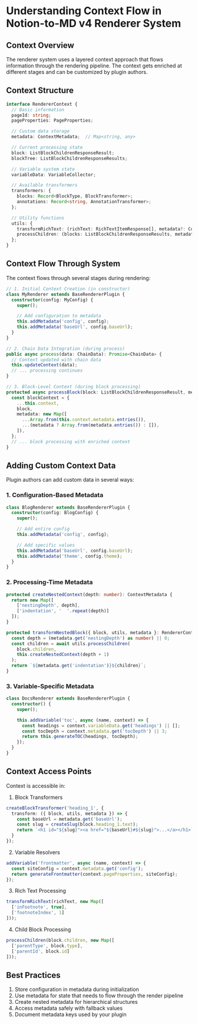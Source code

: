 # Understanding Context Flow in Notion-to-MD v4 Renderer System

## Context Overview

The renderer system uses a layered context approach that flows information through the rendering pipeline. The context gets enriched at different stages and can be customized by plugin authors.

## Context Structure

```typescript
interface RendererContext {
  // Basic information
  pageId: string;
  pageProperties: PageProperties;

  // Custom data storage
  metadata: ContextMetadata;  // Map<string, any>

  // Current processing state
  block: ListBlockChildrenResponseResult;
  blockTree: ListBlockChildrenResponseResults;

  // Variable system state
  variableData: VariableCollector;

  // Available transformers
  transformers: {
    blocks: Record<BlockType, BlockTransformer>;
    annotations: Record<string, AnnotationTransformer>;
  };

  // Utility functions
  utils: {
    transformRichText: (richText: RichTextItemResponse[], metadata?: ContextMetadata) => Promise<string>;
    processChildren: (blocks: ListBlockChildrenResponseResults, metadata?: ContextMetadata) => Promise<string>;
  };
}
```

## Context Flow Through System

The context flows through several stages during rendering:

```typescript
// 1. Initial Context Creation (in constructor)
class MyRenderer extends BaseRendererPlugin {
  constructor(config: MyConfig) {
    super();

    // Add configuration to metadata
    this.addMetadata('config', config);
    this.addMetadata('baseUrl', config.baseUrl);
  }
}

// 2. Chain Data Integration (during process)
public async process(data: ChainData): Promise<ChainData> {
  // Context updated with chain data
  this.updateContext(data);
  // ... processing continues
}

// 3. Block-Level Context (during block processing)
protected async processBlock(block: ListBlockChildrenResponseResult, metadata?: ContextMetadata): Promise<string> {
  const blockContext = {
    ...this.context,
    block,
    metadata: new Map([
      ...Array.from(this.context.metadata.entries()),
      ...(metadata ? Array.from(metadata.entries()) : []),
    ]),
  };
  // ... block processing with enriched context
}
```

## Adding Custom Context Data

Plugin authors can add custom data in several ways:

### 1. Configuration-Based Metadata

```typescript
class BlogRenderer extends BaseRendererPlugin {
  constructor(config: BlogConfig) {
    super();

    // Add entire config
    this.addMetadata('config', config);

    // Add specific values
    this.addMetadata('baseUrl', config.baseUrl);
    this.addMetadata('theme', config.theme);
  }
}
```

### 2. Processing-Time Metadata

```typescript
protected createNestedContext(depth: number): ContextMetadata {
  return new Map([
    ['nestingDepth', depth],
    ['indentation', '  '.repeat(depth)]
  ]);
}

protected transformNestedBlock({ block, utils, metadata }: RendererContext): Promise<string> {
  const depth = (metadata.get('nestingDepth') as number) || 0;
  const children = await utils.processChildren(
    block.children,
    this.createNestedContext(depth + 1)
  );
  return `${metadata.get('indentation')}${children}`;
}
```

### 3. Variable-Specific Metadata

```typescript
class DocsRenderer extends BaseRendererPlugin {
  constructor() {
    super();

    this.addVariable('toc', async (name, context) => {
      const headings = context.variableData.get('headings') || [];
      const tocDepth = context.metadata.get('tocDepth') || 3;
      return this.generateTOC(headings, tocDepth);
    });
  }
}
```

## Context Access Points

Context is accessible in:

1. Block Transformers
```typescript
createBlockTransformer('heading_1', {
  transform: ({ block, utils, metadata }) => {
    const baseUrl = metadata.get('baseUrl');
    const slug = createSlug(block.heading_1.text);
    return `<h1 id="${slug}"><a href="${baseUrl}#${slug}">...</a></h1>`;
  }
});
```

2. Variable Resolvers
```typescript
addVariable('frontmatter', async (name, context) => {
  const siteConfig = context.metadata.get('config');
  return generateFrontmatter(context.pageProperties, siteConfig);
});
```

3. Rich Text Processing
```typescript
transformRichText(richText, new Map([
  ['inFootnote', true],
  ['footnoteIndex', 1]
]));
```

4. Child Block Processing
```typescript
processChildren(block.children, new Map([
  ['parentType', block.type],
  ['parentId', block.id]
]));
```

## Best Practices

1. Store configuration in metadata during initialization
2. Use metadata for state that needs to flow through the render pipeline
3. Create nested metadata for hierarchical structures
4. Access metadata safely with fallback values
5. Document metadata keys used by your plugin
